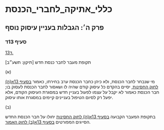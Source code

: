 # כללי_אתיקה_לחברי_הכנסת

## פרק ה׳: הגבלות בעניין עיסוק נוסף

### סעיף 13ד

[13ד.](https://he.wikisource.org/wiki/כללי_אתיקה_לחברי_הכנסת#סעיף_13ד)

תקופת מעבר לחבר כנסת חדש [תיקון: תשע״ב]

(א)

מי שנבחר לחבר הכנסת, ולא כיהן כחבר הכנסת ערב בחירתו, כאמור [בסעיף 13א(ה) לחוק החסינות](https://he.wikisource.org/wiki/חוק_חסינות_חברי_הכנסת,_זכויותיהם_וחובותיהם#סעיף_13א "חוק חסינות חברי הכנסת, זכויותיהם וחובותיהם"), יסיים בהקדם כל עיסוק קודם שהיה לו ושאסור לחבר הכנסת לעסוק בו; חבר הכנסת כאמור לא יקבל על עצמו לפעול בעניין חדש במסגרת העיסוק הקודם, אלא יפעל רק לסיום הטיפול בעניינים קיימים במסגרת אותו עיסוק.

(ב)

בתקופת המעבר הקבועה [בסעיף 13א(ה) לחוק החסינות](https://he.wikisource.org/wiki/חוק_חסינות_חברי_הכנסת,_זכויותיהם_וחובותיהם#סעיף_13א "חוק חסינות חברי הכנסת, זכויותיהם וחובותיהם") יחולו על חבר הכנסת החדש הסייגים המפורטים [בסעיף 13א(ב) לחוק האמור](https://he.wikisource.org/wiki/חוק_חסינות_חברי_הכנסת,_זכויותיהם_וחובותיהם#סעיף_13א "חוק חסינות חברי הכנסת, זכויותיהם וחובותיהם").
